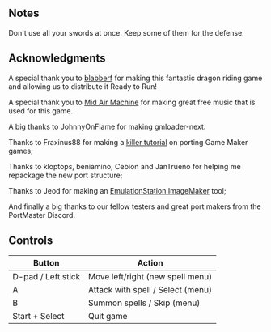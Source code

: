 ## Notes

Don't use all your swords at once. Keep some of them for the defense.

## Acknowledgments

A special thank you to [blabberf](https://blabberf.itch.io/dueling-dragons) for making this fantastic dragon riding game and allowing us to distribute it Ready to Run!

A special thank you to [Mid Air Machine](https://freemusicarchive.org/music/Ask%20Again/) for making great free music that is used for this game.

A big thanks to JohnnyOnFlame for making gmloader-next.

Thanks to Fraxinus88 for making a [killer tutorial](https://github.com/Fraxinus88/GMloader-ports?tab=readme-ov-file) on porting Game Maker games;

Thanks to kloptops, beniamino, Cebion and JanTrueno for helping me repackage the new port structure;

Thanks to Jeod for making an [EmulationStation ImageMaker](https://github.com/JeodC/EmulationStation-ImageMaker) tool;

And finally a big thanks to our fellow testers and great port makers from the PortMaster Discord.

## Controls

| Button | Action |
|--|--| 
|D-pad / Left stick|Move left/right (new spell menu)|
|A|Attack with spell / Select (menu)|
|B|Summon spells / Skip (menu)|
|Start + Select|Quit game|


